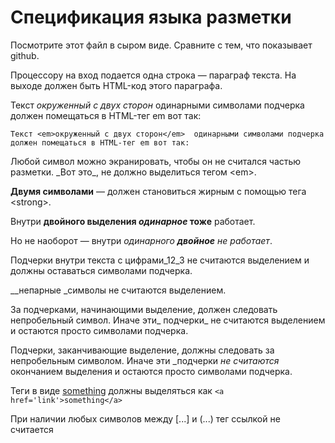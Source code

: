 # Спецификация языка разметки

Посмотрите этот файл в сыром виде. Сравните с тем, что показывает github.

Процессору на вход подается одна строка — параграф текста. 
На выходе должен быть HTML-код этого параграфа.

Текст _окруженный с двух сторон_  одинарными символами подчерка 
должен помещаться в HTML-тег em вот так:

`Текст <em>окруженный с двух сторон</em>  одинарными символами подчерка 
должен помещаться в HTML-тег em вот так:`

Любой символ можно экранировать, чтобы он не считался частью разметки. 
\_Вот это\_, не должно выделиться тегом \<em\>.

__Двумя символами__ — должен становиться жирным с помощью тега \<strong\>.

Внутри __двойного выделения _одинарное_ тоже__ работает.

Но не наоборот — внутри _одинарного __двойное__ не работает_.

Подчерки внутри текста c цифрами_12_3 не считаются выделением и должны оставаться символами подчерка.

__непарные _символы не считаются выделением.

За подчерками, начинающими выделение, должен следовать непробельный символ. Иначе эти_ подчерки_ не считаются выделением 
и остаются просто символами подчерка.

Подчерки, заканчивающие выделение, должны следовать за непробельным символом. Иначе эти _подчерки _не считаются_ окончанием выделения 
и остаются просто символами подчерка.

Теги в виде [something](link) должны выделяться как `<a href='link'>something</a>`

При наличии любых символов между [...] и (...) тег ссылкой не считается
